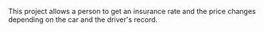 This project allows a person to get an insurance rate and the price changes depending on the car and the driver's record.
